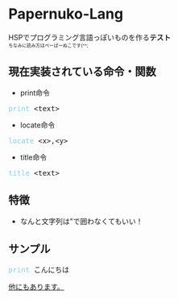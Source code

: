 # Papernuko-Lang
HSPでプログラミング言語っぽいものを作る**テスト**<br>
<span style="font-size:xx-small;">ちなみに読み方はぺーぱーぬこです(^^;</span>
## 現在実装されている命令・関数
* print命令
<pre><span style="color:skyblue;">print</span> &lt;text&gt;</pre>
* locate命令
<pre><span style="color:skyblue;">locate</span> &lt;x&gt;,&lt;y&gt;</pre>
* title命令
<pre><span style="color:skyblue;">title</span> &lt;text&gt;</pre>
## 特徴
* なんと文字列は"で囲わなくてもいい！
## サンプル
<pre>
<span style="color:skyblue;">print</span> こんにちは
</pre>
[他にもあります。](/sample/)